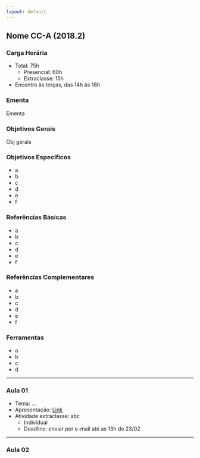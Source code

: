 ```yaml
---
layout: default
---
```


## Nome CC-A (2018.2)

### Carga Horária
+ Total: 75h
  + Presencial: 60h
  + Extraclasse: 15h
+ Encontro às terças, das 14h às 18h

### Ementa
Ementa

### Objetivos Gerais
Obj gerais

### Objetivos Específicos
+ a
+ b
+ c
+ d
+ e
+ f

### Referências Básicas
+ a
+ b
+ c
+ d
+ e
+ f

### Referências Complementares
+ a
+ b
+ c
+ d
+ e
+ f

### Ferramentas
+ a
+ b
+ c
+ d

---

### Aula 01
+ Tema: ...
+ Apresentação: [Link](#)
+ Atividade extraclasse: abc
  + Individual
  + Deadline: enviar por e-mail até as 13h de 23/02
  
---

### Aula 02
